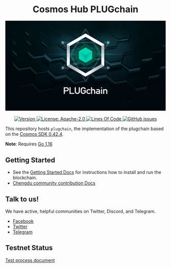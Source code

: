 
<div align="center">
  <h1>Cosmos Hub PLUGchain </h1>
</div>

 ![banner](docs/images/logo.jpg)
<div align="center">
  <a href="https://github.com/oracleNetworkProtocol/plugchain/releases/latest">
    <img alt="Version" src="https://img.shields.io/github/tag/oracleNetworkProtocol/plugchain.svg" />
  </a>
  <a href="https://github.com/oracleNetworkProtocol/plugchain/blob/master/LICENSE">
    <img alt="License: Apache-2.0" src="https://img.shields.io/github/license/oracleNetworkProtocol/plugchain.svg" />
  </a>
   <a href="https://github.com/oracleNetworkProtocol/plugchain">
    <img alt="Lines Of Code" src="https://tokei.rs/b1/github/oracleNetworkProtocol/plugchain" />
    </a>
    <a href="https://github.com/oracleNetworkProtocol/plugchain/issues">
    <img alt="GitHub issues" src="https://img.shields.io/github/issues/oracleNetworkProtocol/plugchain">
    </a>
</div>

This repository hosts `plugchain`, the implementation of the plugchain based on the [Cosmos SDK 0.42.4](https://github.com/cosmos/cosmos-sdk).

**Note**: Requires [Go 1.16](https://golang.org/dl/)

## Getting Started
* See the [Getting Started Docs](https://github.com/oracleNetworkProtocol/plugchain/tree/main/docs/tutorial) for instructions how to install and run the blockchain.
* [Chengdu community contribution Docs](https://shimo.im/docs/pp38QGQVWyhXHkjg/read)

## Talk to us!

We have active, helpful communities on Twitter, Discord, and Telegram.

* [Facebook](https://www.facebook.com/profile.php?id=100068750358187)
* [Twitter](https://mobile.twitter.com/Plugchainclub)
* [Telegram](https://t.me/plugchain)


## Testnet Status
[Test process document](./docs/tutorial/en/testnet.md#1)

